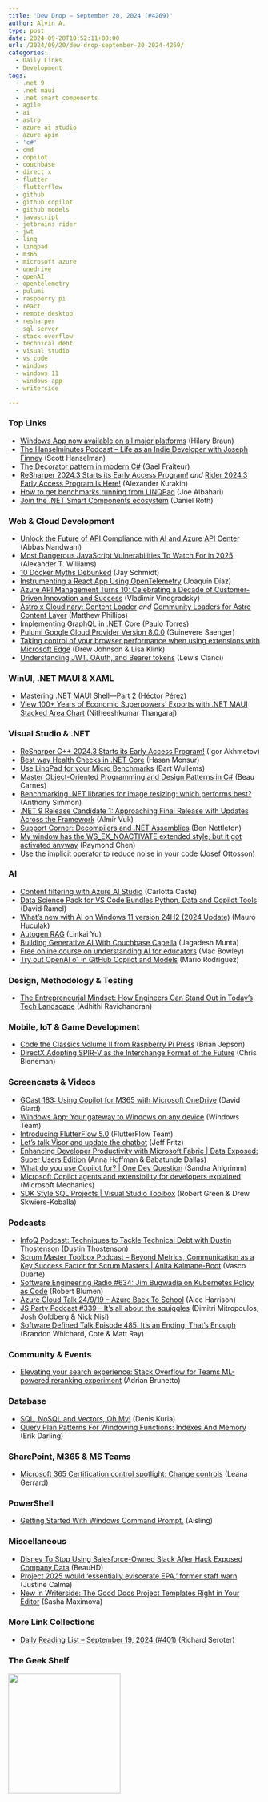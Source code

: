 ```yaml
---
title: 'Dew Drop – September 20, 2024 (#4269)'
author: Alvin A.
type: post
date: 2024-09-20T10:52:11+00:00
url: /2024/09/20/dew-drop-september-20-2024-4269/
categories:
  - Daily Links
  - Development
tags:
  - .net 9
  - .net maui
  - .net smart components
  - agile
  - ai
  - astro
  - azure ai studio
  - azure apim
  - 'c#'
  - cmd
  - copilot
  - couchbase
  - direct x
  - flutter
  - flutterflow
  - github
  - github copilot
  - github models
  - javascript
  - jetbrains rider
  - jwt
  - linq
  - linqpad
  - m365
  - microsoft azure
  - onedrive
  - openAI
  - opentelemetry
  - pulumi
  - raspberry pi
  - react
  - remote desktop
  - resharper
  - sql server
  - stack overflow
  - technical debt
  - visual studio
  - vs code
  - windows
  - windows 11
  - windows app
  - writerside

---
```

### <a name="top"></a>Top Links

  * <a href="https://techcommunity.microsoft.com/t5/windows-it-pro-blog/windows-app-now-available-on-all-major-platforms/ba-p/4246939" target="_blank" rel="noopener">Windows App now available on all major platforms</a> (Hilary Braun)
  * <a href="https://www.hanselminutes.com/963/life-as-an-indie-developer-with-joseph-finney" target="_blank" rel="noopener">The Hanselminutes Podcast &#8211; Life as an Indie Developer with Joseph Finney</a> (Scott Hanselman)
  * <a href="https://medium.com/timeless-dotnet/the-decorator-pattern-in-modern-c-32430c1139cb" target="_blank" rel="noopener">The Decorator pattern in modern C#</a> (Gael Fraiteur)
  * <a href="https://blog.jetbrains.com/dotnet/2024/09/20/resharper-2024-3-eap/" target="_blank" rel="noopener">ReSharper 2024.3 Starts its Early Access Program!</a> _and_ <a href="https://blog.jetbrains.com/dotnet/2024/09/20/rider-2024-3-eap/" target="_blank" rel="noopener">Rider 2024.3 Early Access Program Is Here!</a> (Alexander Kurakin)
  * <a href="https://github.com/dotnet/BenchmarkDotNet/issues/580#issuecomment-1295658029" target="_blank" rel="noopener">How to get benchmarks running from LINQPad</a> (Joe Albahari)
  * <a href="https://devblogs.microsoft.com/dotnet/join-the-dotnet-smart-components-ecosystem/" target="_blank" rel="noopener">Join the .NET Smart Components ecosystem</a> (Daniel Roth)



### <a name="web"></a>Web & Cloud Development

  * <a href="https://techcommunity.microsoft.com/t5/azure-integration-services-blog/unlock-the-future-of-api-compliance-with-ai-and-azure-api-center/ba-p/4248176" target="_blank" rel="noopener">Unlock the Future of API Compliance with AI and Azure API Center</a> (Abbas Nandwani)
  * <a href="https://thenewstack.io/most-dangerous-javascript-vulnerabilities-to-watch-for-in-2025/" target="_blank" rel="noopener">Most Dangerous JavaScript Vulnerabilities To Watch For in 2025</a> (Alexander T. Williams)
  * <a href="https://www.docker.com/blog/docker-myths-debunked/" target="_blank" rel="noopener">10 Docker Myths Debunked</a> (Jay Schmidt)
  * <a href="https://thenewstack.io/instrumenting-a-react-app-using-opentelemetry/" target="_blank" rel="noopener">Instrumenting a React App Using OpenTelemetry</a> (Joaquín Díaz)
  * <a href="https://techcommunity.microsoft.com/t5/azure-integration-services-blog/azure-api-management-turns-10-celebrating-a-decade-of-customer/ba-p/4250042" target="_blank" rel="noopener">Azure API Management Turns 10: Celebrating a Decade of Customer-Driven Innovation and Success</a> (Vladimir Vinogradsky)
  * <a href="https://astro.build/blog/cloudinary-loader/" target="_blank" rel="noopener">Astro x Cloudinary: Content Loader</a> _and_ <a href="https://astro.build/blog/community-loaders/" target="_blank" rel="noopener">Community Loaders for Astro Content Layer</a> (Matthew Phillips)
  * <a href="https://medium.com/@paulotorres/implementing-graphql-in-net-core-4fb2b0ca6e02" target="_blank" rel="noopener">Implementing GraphQL in .NET Core</a> (Paulo Torres)
  * <a href="https://www.pulumi.com/blog/gcp-v8-release/" target="_blank" rel="noopener">Pulumi Google Cloud Provider Version 8.0.0</a> (Guinevere Saenger)
  * <a href="https://blogs.windows.com/msedgedev/2024/09/19/extension-performance-detector/" target="_blank" rel="noopener">Taking control of your browser performance when using extensions with Microsoft Edge</a> (Drew Johnson & Lisa Klink)
  * <a href="https://blog.logrocket.com/understanding-jwt-oauth-bearer-tokens/" target="_blank" rel="noopener">Understanding JWT, OAuth, and Bearer tokens</a> (Lewis Cianci)



### <a name="silverlight"></a>WinUI, .NET MAUI & XAML

  * <a href="https://www.telerik.com/blogs/mastering-net-maui-shell-part-2" target="_blank" rel="noopener">Mastering .NET MAUI Shell—Part 2</a> (Héctor Pérez)
  * <a href="https://www.syncfusion.com/blogs/post/view-exports-with-maui-stacked-area-chart?utm_source=alvinashcraft&utm_medium=email&utm_campaign=alvinashcraft_blog_edmsep24" target="_blank" rel="noopener">View 100+ Years of Economic Superpowers’ Exports with .NET MAUI Stacked Area Chart</a> (Nitheeshkumar Thangaraj)



### <a name="dotnet"></a>Visual Studio & .NET

  * <a href="https://blog.jetbrains.com/rscpp/2024/09/20/resharper-cpp-2024-3-eap/" target="_blank" rel="noopener">ReSharper C++ 2024.3 Starts its Early Access Program!</a> (Igor Akhmetov)
  * <a href="https://medium.com/@hasanmcse/best-way-health-checks-in-net-core-04572f9ae96f" target="_blank" rel="noopener">Best way Health Checks in .NET Core</a> (Hasan Monsur)
  * <a href="https://bartwullems.blogspot.com/2022/10/use-linqpad-for-your-micro-benchmarks.html" target="_blank" rel="noopener">Use LinqPad for your Micro Benchmarks</a> (Bart Wullems)
  * <a href="https://www.freecodecamp.org/news/master-object-oriented-programming-and-design-patterns-in-c/" target="_blank" rel="noopener">Master Object-Oriented Programming and Design Patterns in C#</a> (Beau Carnes)
  * <a href="https://anthonysimmon.com/benchmarking-dotnet-libraries-for-image-resizing/" target="_blank" rel="noopener">Benchmarking .NET libraries for image resizing: which performs best?</a> (Anthony Simmon)
  * <a href="https://www.infoq.com/news/2024/09/dotnet-9-release-candidate-1/?utm_campaign=infoq_content&utm_source=infoq&utm_medium=feed&utm_term=global" target="_blank" rel="noopener">.NET 9 Release Candidate 1: Approaching Final Release with Updates Across the Framework</a> (Almir Vuk)
  * <a href="https://www.preemptive.com/blog/support-corner-decompilers-and-net-assemblies/" target="_blank" rel="noopener">Support Corner: Decompilers and .NET Assemblies</a> (Ben Nettleton)
  * <a href="https://devblogs.microsoft.com/oldnewthing/20240919-00/?p=110283" target="_blank" rel="noopener">My window has the WS_EX_NOACTIVATE extended style, but it got activated anyway</a> (Raymond Chen)
  * <a href="https://josef.codes/use-the-implicit-operator-to-reduce-noise-in-your-code/" target="_blank" rel="noopener">Use the implicit operator to reduce noise in your code</a> (Josef Ottosson)



### AI

  * <a href="https://techcommunity.microsoft.com/t5/microsoft-developer-community/content-filtering-with-azure-ai-studio/ba-p/4247355" target="_blank" rel="noopener">Content filtering with Azure AI Studio</a> (Carlotta Caste)
  * <a href="https://visualstudiomagazine.com/Articles/2024/09/19/Data-Science-Pack-for-VS-Code-Bundles-Python-Data-and-Copilot-Tools.aspx" target="_blank" rel="noopener">Data Science Pack for VS Code Bundles Python, Data and Copilot Tools</a> (David Ramel)
  * <a href="https://www.windowscentral.com/software-apps/windows-11/whats-new-with-ai-on-windows-11-version-24h2-2024-update" target="_blank" rel="noopener">What&#8217;s new with AI on Windows 11 version 24H2 (2024 Update)</a> (Mauro Huculak)
  * <a href="https://devblogs.microsoft.com/premier-developer/autogen-rag/" target="_blank" rel="noopener">Autogen RAG</a> (Linkai Yu)
  * <a href="https://www.couchbase.com/blog/capella-iq-reference-architecture/" target="_blank" rel="noopener">Building Generative AI With Couchbase Capella</a> (Jagadesh Munta)
  * <a href="https://www.raspberrypi.org/blog/free-online-course-on-understanding-ai-for-educators/" target="_blank" rel="noopener">Free online course on understanding AI for educators</a> (Mac Bowley)
  * <a href="https://github.blog/news-insights/product-news/try-out-openai-o1-in-github-copilot-and-models/" target="_blank" rel="noopener">Try out OpenAI o1 in GitHub Copilot and Models</a> (Mario Rodriguez)



### <a name="design"></a>Design, Methodology & Testing

  * <a href="https://adhithiravi.medium.com/the-entrepreneurial-mindset-how-engineers-can-stand-out-in-todays-tech-landscape-450b4d399843?source=rss-d557f5db78e7------2" target="_blank" rel="noopener">The Entrepreneurial Mindset: How Engineers Can Stand Out in Today’s Tech Landscape</a> (Adhithi Ravichandran)



### <a name="mobile"></a>Mobile, IoT & Game Development

  * <a href="https://www.raspberrypi.com/news/code-the-classics-volume-ii-from-raspberry-pi-press/" target="_blank" rel="noopener">Code the Classics Volume II from Raspberry Pi Press</a> (Brian Jepson)
  * <a href="https://devblogs.microsoft.com/directx/directx-adopting-spir-v/" target="_blank" rel="noopener">DirectX Adopting SPIR-V as the Interchange Format of the Future</a> (Chris Bieneman)



### <a name="videos"></a>Screencasts & Videos

  * <a href="https://davidgiard.com/gcast-183-using-copilot-for-m365-with-microsoft-onedrive" target="_blank" rel="noopener">GCast 183: Using Copilot for M365 with Microsoft OneDrive</a> (David Giard)
  * <a href="https://www.youtube.com/watch?v=j0XU59VbKOc&ab_channel=Windows" target="_blank" rel="noopener">Windows App: Your gateway to Windows on any device</a> (Windows Team)
  * <a href="https://www.youtube.com/watch?v=eKuKKdIglHA&ab_channel=FlutterFlow" target="_blank" rel="noopener">Introducing FlutterFlow 5.0</a> (FlutterFlow Team)
  * <a href="http://www.youtube.com/watch?v=p73Fu3RRmrk" target="_blank" rel="noopener">Let&#8217;s talk Visor and update the chatbot</a> (Jeff Fritz)
  * <a href="http://www.youtube.com/watch?v=hWvhZaOqqzU" target="_blank" rel="noopener">Enhancing Developer Productivity with Microsoft Fabric | Data Exposed: Super Users Edition</a> (Anna Hoffman & Babatunde Dallas)
  * <a href="http://www.youtube.com/watch?v=Z0abk6-BFUs" target="_blank" rel="noopener">What do you use Copilot for? | One Dev Question</a> (Sandra Ahlgrimm)
  * <a href="http://www.youtube.com/watch?v=cpZl2-mlB74" target="_blank" rel="noopener">Microsoft Copilot agents and extensibility for developers explained</a> (Microsoft Mechanics)
  * <a href="http://www.youtube.com/watch?v=e-9kWYHN1gU" target="_blank" rel="noopener">SDK Style SQL Projects | Visual Studio Toolbox</a> (Robert Green & Drew Skwiers-Koballa)



### <a name="podcasts"></a>Podcasts

  * <a href="https://www.infoq.com/podcasts/techniques-technical-debt-dustin-thostenson/" target="_blank" rel="noopener">InfoQ Podcast: Techniques to Tackle Technical Debt with Dustin Thostenson</a> (Dustin Thostenson)
  * <a href="https://scrummastertoolbox.libsyn.com/beyond-metrics-communication-as-a-key-success-factor-for-scrum-masters-anita-kalmane-boot" target="_blank" rel="noopener">Scrum Master Toolbox Podcast &#8211; Beyond Metrics, Communication as a Key Success Factor for Scrum Masters | Anita Kalmane-Boot</a> (Vasco Duarte)
  * <a href="https://se-radio.net/2024/09/se-radio-634-jim-bugwadia-on-kubernetes-policy-as-code/" target="_blank" rel="noopener">Software Engineering Radio #634: Jim Bugwadia on Kubernetes Policy as Code</a> (Robert Blumen)
  * <a href="https://azure-cloud-talk.simplecast.com/episodes/24-9-19-azure-back-to-school-nbzPBhkW" target="_blank" rel="noopener">Azure Cloud Talk 24/9/19 &#8211; Azure Back To School</a> (Alec Harrison)
  * <a href="https://changelog.com/jsparty/339" target="_blank" rel="noopener">JS Party Podcast #339 &#8211; It&#8217;s all about the squiggles</a> (Dimitri Mitropoulos, Josh Goldberg & Nick Nisi)
  * <a href="https://www.softwaredefinedtalk.com/485" target="_blank" rel="noopener">Software Defined Talk Episode 485: It&#8217;s an Ending, That&#8217;s Enough</a> (Brandon Whichard, Cote & Matt Ray)



### <a name="events"></a>Community & Events

  * <a href="https://stackoverflow.blog/2024/09/19/elevating-your-search-experience-stack-overflow-for-teams-ml-powered-reranking-experiment/" target="_blank" rel="noopener">Elevating your search experience: Stack Overflow for Teams ML-powered reranking experiment</a> (Adrian Brunetto)



### <a name="sql"></a>Database

  * <a href="https://thenewstack.io/sql-nosql-and-vectors-oh-my/" target="_blank" rel="noopener">SQL, NoSQL and Vectors, Oh My!</a> (Denis Kuria)
  * <a href="https://erikdarling.com/query-plan-patterns-for-windowing-functions-indexes-and-memory/" target="_blank" rel="noopener">Query Plan Patterns For Windowing Functions: Indexes And Memory</a> (Erik Darling)



### <a name="sp"></a>SharePoint, M365 & MS Teams

  * <a href="https://devblogs.microsoft.com/microsoft365dev/microsoft-365-certification-control-spotlight-change-controls/" target="_blank" rel="noopener">Microsoft 365 Certification control spotlight: Change controls</a> (Leana Gerrard)



### <a name="ps"></a>PowerShell

  * <a href="https://colhountech.com/2024/09/19/getting-started-with-windows-command-prompt/" target="_blank" rel="noopener">Getting Started With Windows Command Prompt.</a> (Aisling)



### <a name="misc"></a>Miscellaneous

  * <a href="https://it.slashdot.org/story/24/09/19/2119252/disney-to-stop-using-salesforce-owned-slack-after-hack-exposed-company-data?utm_source=rss1.0mainlinkanon&utm_medium=feed" target="_blank" rel="noopener">Disney To Stop Using Salesforce-Owned Slack After Hack Exposed Company Data</a> (BeauHD)
  * <a href="https://www.theverge.com/2024/9/19/24248267/epa-air-pollution-report-biden-trump-project-2025" target="_blank" rel="noopener">Project 2025 would ‘essentially eviscerate EPA,’ former staff warn</a> (Justine Calma)
  * <a href="https://blog.jetbrains.com/writerside/2024/09/new-in-writerside-the-good-docs-project-templates-right-in-your-editor/" target="_blank" rel="noopener">New in Writerside: The Good Docs Project Templates Right in Your Editor</a> (Sasha Maximova)



### <a name="links"></a>More Link Collections

  * <a href="https://seroter.com/2024/09/19/daily-reading-list-september-19-2024-401/" target="_blank" rel="noopener">Daily Reading List – September 19, 2024 (#401)</a> (Richard Seroter)



### <a name="shelf"></a>The Geek Shelf

<a href="https://www.amazon.com/dp/1803243678/" target="_blank" rel="noopener"><img loading="lazy" decoding="async" width="224" height="240" style="border: 0px currentcolor; border-image: none; background-image: none;" src="https://m.media-amazon.com/images/I/51JILwx8jkL._SS135_.jpg" border="0" /></a>